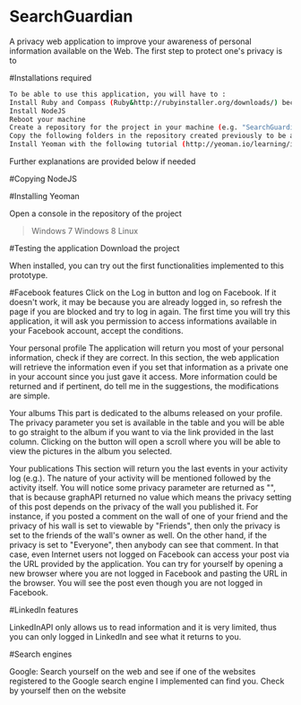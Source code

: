 SearchGuardian
==============

A privacy web application to improve your awareness of personal information available on the Web. The first step to protect one's privacy is to 



#Installations required
```sh
To be able to use this application, you will have to :
Install Ruby and Compass (Ruby&http://rubyinstaller.org/downloads/) because the bootstrap I chose requires it
Install NodeJS
Reboot your machine
Create a repository for the project in your machine (e.g. "SearchGuardian" in your "Documents" folder)
Copy the following folders in the repository created previously to be able to use npm command lines
Install Yeoman with the following tutorial (http://yeoman.io/learning/index.html)
```
Further explanations are provided below if needed

#Copying NodeJS


#Installing Yeoman

Open a console in the repository of the project
>Windows 7
>Windows 8
>Linux


#Testing the application
Download the project 


When installed, you can try out the first functionalities implemented to this prototype.



#Facebook features
  Click on the Log in button and log on Facebook.
  If it doesn't work, it may be because you are already logged in, so refresh the page if you are blocked and try to log in again.
  The first time you will try this application, it will ask you permission to access informations available in your Facebook account, accept the conditions.

  Your personal profile
  The application will return you most of your personal information, check if they are correct. In this section, the web application will retrieve the information even if you set that information as a private one in your account since you just gave it access. More information could be returned and if pertinent, do tell me in the suggestions, the modifications are simple. 

  Your albums
  This part is dedicated to the albums released on your profile. The privacy parameter you set is available in the table and you will be able to go straight to the album if you want to via the link provided in the last column. Clicking on the button will open a scroll where you will be able to view the pictures in the album you selected.

  Your publications
  This section will return you the last events in your activity log (e.g.). The nature of your activity will be mentioned followed by the activity itself. You will notice some privacy parameter are returned as "", that is because graphAPI returned no value which means the privacy setting of this post depends on the privacy of the wall you published it. For instance, if you posted a comment on the wall of one of your friend and the privacy of his wall is set to viewable by "Friends", then only the privacy is set to the friends of the wall's owner as well. On the other hand, if the privacy is set to "Everyone", then anybody can see that comment. In that case, even Internet users not logged on Facebook can access your post via the URL provided by the application. You can try for yourself by opening a new browser where you are not logged in Facebook and pasting the URL in the browser. You will see the post even though you are not logged in Facebook.


#LinkedIn features

  LinkedInAPI only allows us to read information and it is very limited, thus you can only logged in LinkedIn and see what it returns to you.

#Search engines

  Google: Search yourself on the web and see if one of the websites registered to the Google search engine I implemented can find you. Check by yourself then on the website 

